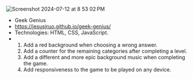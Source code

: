 ![Screenshot 2024-07-12 at 8 53 02 PM](https://github.com/user-attachments/assets/59d1aaa1-b6d3-458b-91a0-cce5b4899727)
- Geek Genius
- https://jesusjruo.github.io/geek-genius/
- Technologies: HTML, CSS, JavaScript.
- 1. Add a red background when choosing a wrong answer.
  2. Add a counter for the remaining categories after completing a level.
  3. Add a different and more epic background music when completing the game.
  4. Add responsiveness to the game to be played on any device.
